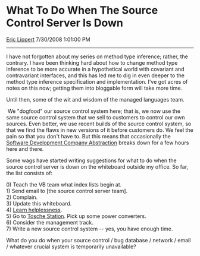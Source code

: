 <div id="page">

# What To Do When The Source Control Server Is Down

[Eric Lippert](https://social.msdn.microsoft.com/profile/Eric%20Lippert) 7/30/2008 1:01:00 PM

-----

<div id="content">

<div class="mine">

I have not forgotten about my series on method type inference; rather, the contrary. I have been thinking hard about how to change method type inference to be more accurate in a hypothetical world with covariant and contravariant interfaces, and this has led me to dig in even deeper to the method type inference specification and implementation. I've got acres of notes on this now; getting them into bloggable form will take more time.

Until then, some of the wit and wisdom of the managed languages team.

 We "dogfood" our source control system here; that is, we now use the same source control system that we sell to customers to control our own sources. Even better, we use recent builds of the source control system, so that we find the flaws in new versions of it before customers do. We feel the pain so that you don't have to. But this means that occasionally the [Software Development Company Abstraction](http://www.joelonsoftware.com/articles/DevelopmentAbstraction.html) breaks down for a few hours here and there.

Some wags have started writing suggestions for what to do when the source control server is down on the whiteboard outside my office. So far, the list consists of:

0\) Teach the VB team what index lists begin at.  
1\) Send email to \[the source control server team\].  
2\) Complain.  
3\) Update this whiteboard.  
4\) [Learn helplessness](http://en.wikipedia.org/wiki/Learned_helplessness).  
5\) Go to [Tosche Station](http://starwars.wikia.com/wiki/Tosche_Station). Pick up some power converters.  
6\) Consider the management track.  
7\) Write a new source control system -- yes, you have enough time.

What do you do when your source control / bug database / network / email / whatever crucial system is temporarily unavailable?

 

 

</div>

</div>

</div>


